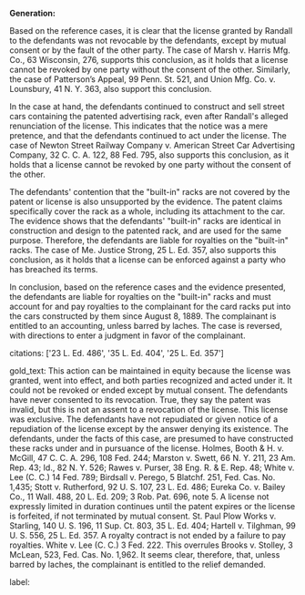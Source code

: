 **Generation:**


Based on the reference cases, it is clear that the license granted by Randall to the defendants was not revocable by the defendants, except by mutual consent or by the fault of the other party. The case of Marsh v. Harris Mfg. Co., 63 Wisconsin, 276, supports this conclusion, as it holds that a license cannot be revoked by one party without the consent of the other. Similarly, the case of Patterson’s Appeal, 99 Penn. St. 521, and Union Mfg. Co. v. Lounsbury, 41 N. Y. 363, also support this conclusion.

In the case at hand, the defendants continued to construct and sell street cars containing the patented advertising rack, even after Randall's alleged renunciation of the license. This indicates that the notice was a mere pretence, and that the defendants continued to act under the license. The case of Newton Street Railway Company v. American Street Car Advertising Company, 32 C. C. A. 122, 88 Fed. 795, also supports this conclusion, as it holds that a license cannot be revoked by one party without the consent of the other.

The defendants' contention that the "built-in" racks are not covered by the patent or license is also unsupported by the evidence. The patent claims specifically cover the rack as a whole, including its attachment to the car. The evidence shows that the defendants' "built-in" racks are identical in construction and design to the patented rack, and are used for the same purpose. Therefore, the defendants are liable for royalties on the "built-in" racks. The case of Me. Justice Strong, 25 L. Ed. 357, also supports this conclusion, as it holds that a license can be enforced against a party who has breached its terms.

In conclusion, based on the reference cases and the evidence presented, the defendants are liable for royalties on the "built-in" racks and must account for and pay royalties to the complainant for the card racks put into the cars constructed by them since August 8, 1889. The complainant is entitled to an accounting, unless barred by laches. The case is reversed, with directions to enter a judgment in favor of the complainant.



citations: ['23 L. Ed. 486', '35 L. Ed. 404', '25 L. Ed. 357']

gold_text: This action can be maintained in equity because the license was granted, went into effect, and both parties recognized and acted under it. It could not be revoked or ended except by mutual consent. The defendants have never consented to its revocation. True, they say the patent was invalid, but this is not an assent to a revocation of the license. This license was exclusive. The defendants have not repudiated or given notice of a repudiation of the license except by the answer denying its existence. The defendants, under the facts of this case, are presumed to have constructed these racks under and in pursuance of the license. Holmes, Booth & H. v. McGill, 47 C. C. A. 296, 108 Fed. 244; Marston v. Swett, 66 N. Y. 211, 23 Am. Rep. 43; Id., 82 N. Y. 526; Rawes v. Purser, 38 Eng. R. & E. Rep. 48; White v. Lee (C. C.) 14 Fed. 789; Birdsall v. Perego, 5 Blatchf. 251, Fed. Cas. No. 1,435; Stott v. Rutherford, 92 U. S. 107, 23 L. Ed. 486; Eureka Co. v. Bailey Co., 11 Wall. 488, 20 L. Ed. 209; 3 Rob. Pat. 696, note 5. A license not expressly limited in duration continues until the patent expires or the license is forfeited, if not terminated by mutual consent. St. Paul Plow Works v. Starling, 140 U. S. 196, 11 Sup. Ct. 803, 35 L. Ed. 404; Hartell v. Tilghman, 99 U. S. 556, 25 L. Ed. 357. A royalty contract is not ended by a failure to pay royalties. White v. Lee (C. C.) 3 Fed. 222. This overrules Brooks v. Stolley, 3 McLean, 523, Fed. Cas. No. 1,962. It seems clear, therefore, that, unless barred by laches, the complainant is entitled to the relief demanded.

label: 